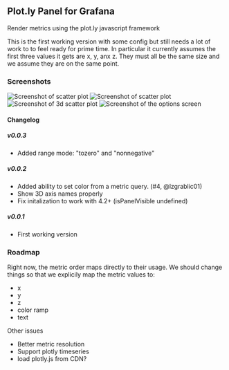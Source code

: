 ## Plot.ly Panel for Grafana

Render metrics using the plot.ly javascript framework

This is the first working version with some config but still needs a lot of work
to to feel ready for prime time.  In particular it currently assumes the first three
values it gets are x, y, anx z.  They must all be the same size and we assume they
are on the same point.



### Screenshots

![Screenshot of scatter plot](https://raw.githubusercontent.com/NatelEnergy/grafana-plotly-panel/master/src/img/screenshot-scatter.png)
![Screenshot of scatter plot](https://raw.githubusercontent.com/NatelEnergy/grafana-plotly-panel/master/src/img/screenshot-scatter-1.png)
![Screenshot of 3d scatter plot](https://raw.githubusercontent.com/NatelEnergy/grafana-plotly-panel/master/src/img/screenshot-scatter-3d.png)
![Screenshot of the options screen](https://raw.githubusercontent.com/NatelEnergy/grafana-plotly-panel/master/src/img/screenshot-options.png)

#### Changelog


##### v0.0.3

- Added range mode: "tozero" and "nonnegative"


##### v0.0.2

- Added ability to set color from a metric query.  (#4, @lzgrablic01)
- Show 3D axis names properly
- Fix initalization to work with 4.2+ (isPanelVisible undefined)


##### v0.0.1

- First working version



### Roadmap

Right now, the metric order maps directly to their usage.  We should change things so that we explicily map the
metric values to:
 - x
 - y
 - z
 - color ramp
 - text

Other issues
 - Better metric resolution
 - Support plotly timeseries
 - load plotly.js from CDN?


